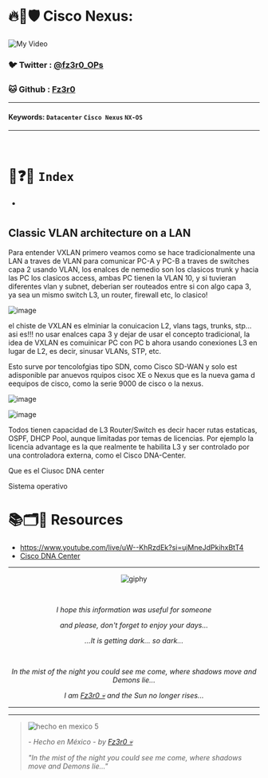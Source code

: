 # 🔥🧱🛡️ Cisco Nexus: 

![My Video](https://user-images.githubusercontent.com/94720207/165892585-b830998d-d7c5-43b4-a3ad-f71a07b9077e.gif)


### 🐦 Twitter  : [@fz3r0_OPs](https://twitter.com/Fz3r0_OPs)
### 🐱 Github  : [Fz3r0](https://github.com/fz3r0) 

---
 
#### Keywords: `Datacenter` `Cisco Nexus` `NX-OS`

---

<br>

# 📝❓📄 `Index`

- 

# 


## Classic VLAN architecture on a LAN

Para entender VXLAN primero veamos como se hace tradicionalmente una LAN a traves de VLAN para comunicar PC-A y PC-B a traves de switches capa 2 usando VLAN, los enalces de nemedio son los clasicos trunk y hacia las PC los clasicos access, ambas PC tienen la VLAN 10, y si tuvieran diferentes vlan y subnet, deberian ser routeados entre si con algo capa 3, ya sea un mismo switch L3, un router, firewall etc, lo clasico! 

![image](https://github.com/user-attachments/assets/6ca80d48-648c-4084-947b-5479b96325a5)

el chiste de VXLAN es elminiar la conuicacion L2, vlans tags, trunks, stp... asi es!!! no usar enalces capa 3 y dejar de usar el concepto tradicional, la idea de VXLAN es comuinicar PC con PC b ahora usando conexiones L3 en lugar de L2, es decir, sinusar VLANs, STP, etc.

Esto surve por tencolofgias tipo SDN, como Cisco SD-WAN y solo est adisponible par anuevos rquipos cisoc XE o Nexus que es la nueva gama d eequipos de cisco, como la serie 9000 de cisco o la nexus.   

![image](https://github.com/user-attachments/assets/3b5dab0a-1ea5-4d30-b990-82a35931aedd)

![image](https://github.com/user-attachments/assets/75f830c2-1e1f-47c5-9b6d-42ceb4077e31)

Todos tienen capacidad de L3 Router/Switch es decir hacer rutas estaticas, OSPF, DHCP Pool, aunque limitadas por temas de licencias. Por ejemplo la licencia advantage es la que realmente te habilita L3 y ser controlado por una controladora externa, como el Cisco DNA-Center. 

Que es el Ciusoc DNA center

Sistema operativo

# 📚🗂️🎥 Resources

- https://www.youtube.com/live/uW--KhRzdEk?si=ujMneJdPkihxBtT4
- [Cisco DNA Center](https://www.ciscolive.com/c/dam/r/ciscolive/emea/docs/2023/pdf/BRKOPS-2077.pdf)



  
---

<span align="center"> <p align="center"> ![giphy](https://user-images.githubusercontent.com/94720207/166587250-292d9a9f-e590-4c25-a678-d457e2268e85.gif) </p> </span> 



&nbsp;

<span align="center"> <p align="center"> _I hope this information was useful for someone_ </p> </span> 
<span align="center"> <p align="center"> _and please, don't forget to enjoy your days..._ </p> </span> 
<span align="center"> <p align="center"> _...It is getting dark... so dark..._ </p> </span> 

&nbsp;

<span align="center"> <p align="center"> _In the mist of the night you could see me come, where shadows move and Demons lie..._ </p> </span> 
<span align="center"> <p align="center"> _I am [Fz3r0 💀](https://github.com/Fz3r0/) and the Sun no longer rises..._ </p> </span> 

---






---

> ![hecho en mexico 5](https://user-images.githubusercontent.com/94720207/166068790-fa1f243d-2db9-4810-a6e4-eb3c4ad23700.png)
>
> _- Hecho en México - by [Fz3r0 💀](https://github.com/Fz3r0/)_  
>
> _"In the mist of the night you could see me come, where shadows move and Demons lie..."_ 

